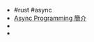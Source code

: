 - #rust #async
- [Async Programming 簡介](https://course.rs/async-rust/async/getting-started.html)
-
-